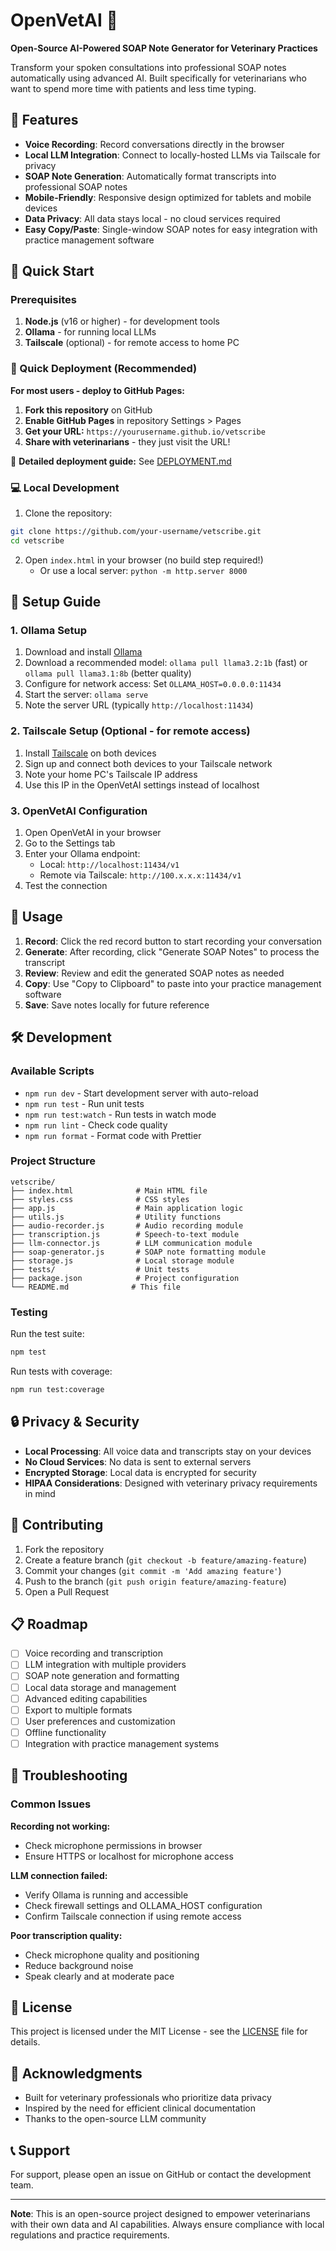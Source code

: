 # OpenVetAI 🤖

**Open-Source AI-Powered SOAP Note Generator for Veterinary Practices**

Transform your spoken consultations into professional SOAP notes automatically using advanced AI. Built specifically for veterinarians who want to spend more time with patients and less time typing.

## 🎯 Features

- **Voice Recording**: Record conversations directly in the browser
- **Local LLM Integration**: Connect to locally-hosted LLMs via Tailscale for privacy
- **SOAP Note Generation**: Automatically format transcripts into professional SOAP notes
- **Mobile-Friendly**: Responsive design optimized for tablets and mobile devices
- **Data Privacy**: All data stays local - no cloud services required
- **Easy Copy/Paste**: Single-window SOAP notes for easy integration with practice management software

## 🚀 Quick Start

### Prerequisites

1. **Node.js** (v16 or higher) - for development tools
2. **Ollama** - for running local LLMs
3. **Tailscale** (optional) - for remote access to home PC

### 🚀 Quick Deployment (Recommended)

**For most users - deploy to GitHub Pages:**

1. **Fork this repository** on GitHub
2. **Enable GitHub Pages** in repository Settings > Pages
3. **Get your URL:** `https://yourusername.github.io/vetscribe`
4. **Share with veterinarians** - they just visit the URL!

📖 **Detailed deployment guide:** See [DEPLOYMENT.md](DEPLOYMENT.md)

### 💻 Local Development

1. Clone the repository:
```bash
git clone https://github.com/your-username/vetscribe.git
cd vetscribe
```

2. Open `index.html` in your browser (no build step required!)
   - Or use a local server: `python -m http.server 8000`

## 🔧 Setup Guide

### 1. Ollama Setup

1. Download and install [Ollama](https://ollama.ai/)
2. Download a recommended model: `ollama pull llama3.2:1b` (fast) or `ollama pull llama3.1:8b` (better quality)
3. Configure for network access: Set `OLLAMA_HOST=0.0.0.0:11434`
4. Start the server: `ollama serve`
5. Note the server URL (typically `http://localhost:11434`)

### 2. Tailscale Setup (Optional - for remote access)

1. Install [Tailscale](https://tailscale.com/) on both devices
2. Sign up and connect both devices to your Tailscale network
3. Note your home PC's Tailscale IP address
4. Use this IP in the OpenVetAI settings instead of localhost

### 3. OpenVetAI Configuration

1. Open OpenVetAI in your browser
2. Go to the Settings tab
3. Enter your Ollama endpoint:
   - Local: `http://localhost:11434/v1`
   - Remote via Tailscale: `http://100.x.x.x:11434/v1`
4. Test the connection

## 📱 Usage

1. **Record**: Click the red record button to start recording your conversation
2. **Generate**: After recording, click "Generate SOAP Notes" to process the transcript
3. **Review**: Review and edit the generated SOAP notes as needed
4. **Copy**: Use "Copy to Clipboard" to paste into your practice management software
5. **Save**: Save notes locally for future reference

## 🛠️ Development

### Available Scripts

- `npm run dev` - Start development server with auto-reload
- `npm run test` - Run unit tests
- `npm run test:watch` - Run tests in watch mode
- `npm run lint` - Check code quality
- `npm run format` - Format code with Prettier

### Project Structure

```
vetscribe/
├── index.html              # Main HTML file
├── styles.css              # CSS styles
├── app.js                  # Main application logic
├── utils.js                # Utility functions
├── audio-recorder.js       # Audio recording module
├── transcription.js        # Speech-to-text module
├── llm-connector.js        # LLM communication module
├── soap-generator.js       # SOAP note formatting module
├── storage.js              # Local storage module
├── tests/                  # Unit tests
├── package.json            # Project configuration
└── README.md              # This file
```

### Testing

Run the test suite:
```bash
npm test
```

Run tests with coverage:
```bash
npm run test:coverage
```

## 🔒 Privacy & Security

- **Local Processing**: All voice data and transcripts stay on your devices
- **No Cloud Services**: No data is sent to external servers
- **Encrypted Storage**: Local data is encrypted for security
- **HIPAA Considerations**: Designed with veterinary privacy requirements in mind

## 🤝 Contributing

1. Fork the repository
2. Create a feature branch (`git checkout -b feature/amazing-feature`)
3. Commit your changes (`git commit -m 'Add amazing feature'`)
4. Push to the branch (`git push origin feature/amazing-feature`)
5. Open a Pull Request

## 📋 Roadmap

- [ ] Voice recording and transcription
- [ ] LLM integration with multiple providers
- [ ] SOAP note generation and formatting
- [ ] Local data storage and management
- [ ] Advanced editing capabilities
- [ ] Export to multiple formats
- [ ] User preferences and customization
- [ ] Offline functionality
- [ ] Integration with practice management systems

## 🐛 Troubleshooting

### Common Issues

**Recording not working:**
- Check microphone permissions in browser
- Ensure HTTPS or localhost for microphone access

**LLM connection failed:**
- Verify Ollama is running and accessible
- Check firewall settings and OLLAMA_HOST configuration
- Confirm Tailscale connection if using remote access

**Poor transcription quality:**
- Check microphone quality and positioning
- Reduce background noise
- Speak clearly and at moderate pace

## 📄 License

This project is licensed under the MIT License - see the [LICENSE](LICENSE) file for details.

## 🙏 Acknowledgments

- Built for veterinary professionals who prioritize data privacy
- Inspired by the need for efficient clinical documentation
- Thanks to the open-source LLM community

## 📞 Support

For support, please open an issue on GitHub or contact the development team.

---

**Note**: This is an open-source project designed to empower veterinarians with their own data and AI capabilities. Always ensure compliance with local regulations and practice requirements.
